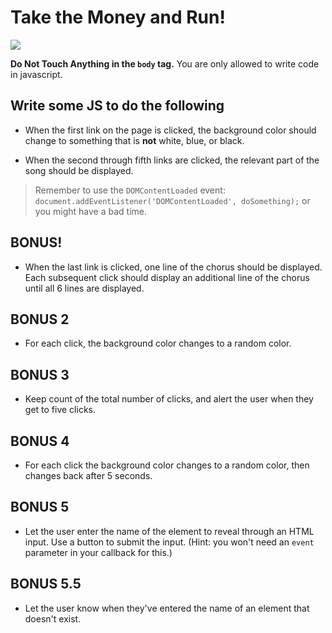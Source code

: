 # Take the Money and Run!
![](https://img.discogs.com/VsX7V6WrFyQn_LtrXGMqzn7j3ko=/fit-in/300x300/filters:strip_icc():format(jpeg):mode_rgb():quality(40)/discogs-images/R-2008976-1258280335.jpeg.jpg)

**Do Not Touch Anything in the `body` tag.** You are only allowed to write code in javascript.

## Write some JS to do the following

- When the first link on the page is clicked, the background color should change to something that is **not** white, blue, or black.

- When the second through fifth links are clicked, the relevant part of the song should be displayed.

> Remember to use the `DOMContentLoaded` event:
> `document.addEventListener('DOMContentLoaded', doSomething);` or you might have a bad time.

## BONUS!
- When the last link is clicked, one line of the chorus should be displayed. Each subsequent click should display an additional line of the chorus until all 6 lines are displayed.

## BONUS 2
- For each click, the background color changes to a random color.

## BONUS 3
- Keep count of the total number of clicks, and alert the user when they get to five clicks.

## BONUS 4
- For each click the background color changes to a random color, then changes back after 5 seconds.

## BONUS 5
- Let the user enter the name of the element to reveal through an HTML input. Use a button to submit the input. (Hint: you won't need an `event` parameter in your callback for this.)

## BONUS 5.5 
- Let the user know when they've entered the name of an element that doesn't exist.
